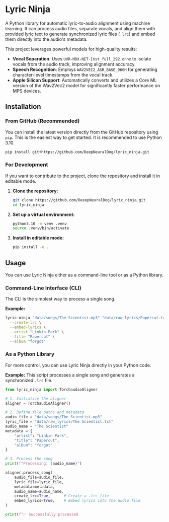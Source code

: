 # Lyric Ninja

A Python library for automatic lyric-to-audio alignment using machine learning. It can process audio files, separate vocals, and align them with provided lyric text to generate synchronized lyric files (`.lrc`) and embed them directly into the audio's metadata.

This project leverages powerful models for high-quality results:
- **Vocal Separation**: Uses `UVR-MDX-NET-Inst_full_292.onnx` to isolate vocals from the audio track, improving alignment accuracy.
- **Speech Recognition**: Employs `WAV2VEC2_ASR_BASE_960H` for generating character-level timestamps from the vocal track.
- **Apple Silicon Support**: Automatically converts and utilizes a Core ML version of the Wav2Vec2 model for significantly faster performance on MPS devices.

## Installation

### From GitHub (Recommended)

You can install the latest version directly from the GitHub repository using `pip`. This is the easiest way to get started. It is recommended to use Python 3.10.

```sh
pip install git+https://github.com/DeepNeuralDog/lyric_ninja.git
```

### For Development

If you want to contribute to the project, clone the repository and install it in editable mode.

1.  **Clone the repository:**
    ```sh
    git clone https://github.com/DeeepNeuralDog/lyric_ninja.git
    cd lyric_ninja
    ```

2.  **Set up a virtual environment:**
    ```sh
    python3.10 -m venv .venv
    source .venv/bin/activate
    ```

3.  **Install in editable mode:**
    ```sh
    pip install -e .
    ```

## Usage

You can use Lyric Ninja either as a command-line tool or as a Python library.

### Command-Line Interface (CLI)

The CLI is the simplest way to process a single song.

**Example:**
```sh
lyric-ninja "data/songs/The Scientist.mp3" "data/raw_lyrics/Papercut.txt" \
  --create-lrc \
  --embed-lyrics \
  --artist "Linkin Park" \
  --title "Papercut" \
  --album "forgot"
```

### As a Python Library

For more control, you can use Lyric Ninja directly in your Python code.

**Example:**
This script processes a single song and generates a synchronized `.lrc` file.

````python
from lyric_ninja import TorchaudioAligner

# 1. Initialize the aligner
aligner = TorchaudioAligner()

# 2. Define file paths and metadata
audio_file = "data/songs/The Scientist.mp3"
lyric_file = "data/raw_lyrics/The Scientist.txt"
audio_name = "The Scientist"
metadata = {
    "artist": "Linkin Park",
    "title": "Papercut",
    "album": "forgot"
}

# 3. Process the song
print(f"Processing: {audio_name}")

aligner.process_song(
    audio_file=audio_file,
    lyric_file=lyric_file,
    metadata=metadata,
    audio_name=audio_name,
    create_lrc=True,      # Create a .lrc file
    embed_lyrics=True,    # Embed lyrics into the audio file
)

print(f"✅ Successfully processed
